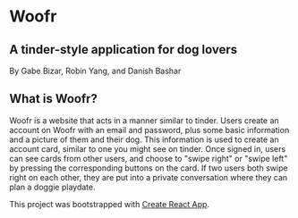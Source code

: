 # Woofr
## A tinder-style application for dog lovers
By Gabe Bizar, Robin Yang, and Danish Bashar

## What is Woofr?
Woofr is a website that acts in a manner similar to tinder. Users create an account on Woofr with an email and password, plus some basic information and a picture of them and their dog. This information is used to create an account card, similar to one you might see on tinder. Once signed in, users can see cards from other users, and choose to "swipe right" or "swipe left" by pressing the corresponding buttons on the card. If two users both swipe right on each other, they are put into a private conversation where they can plan a doggie playdate.

This project was bootstrapped with [Create React App](https://github.com/facebookincubator/create-react-app).